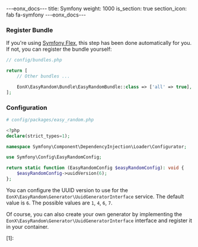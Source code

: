 ---eonx_docs---
title: Symfony
weight: 1000
is_section: true
section_icon: fab fa-symfony
---eonx_docs---

### Register Bundle

If you're using [Symfony Flex](https://symfony.com/doc/current/setup/flex.html), this step has been done automatically for you.
If not, you can register the bundle yourself:

```php
// config/bundles.php

return [
    // Other bundles ...

    EonX\EasyRandom\Bundle\EasyRandomBundle::class => ['all' => true],
];
```

### Configuration

```php
# config/packages/easy_random.php

<?php
declare(strict_types=1);

namespace Symfony\Component\DependencyInjection\Loader\Configurator;

use Symfony\Config\EasyRandomConfig;

return static function (EasyRandomConfig $easyRandomConfig): void {
    $easyRandomConfig->uuidVersion(6);
};

```

You can configure the UUID version to use for the `EonX\EasyRandom\Generator\UuidGeneratorInterface` service.
The default value is `6`. The possible values are `1`, `4`, `6`, `7`.

Of course, you can also create your own generator by implementing the `EonX\EasyRandom\Generator\UuidGeneratorInterface` interface
and register it in your container.

[1]:
